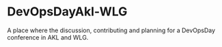 # DevOpsDayAkl-WLG
A place where the discussion, contributing and planning for a DevOpsDay conference in AKL and WLG.
